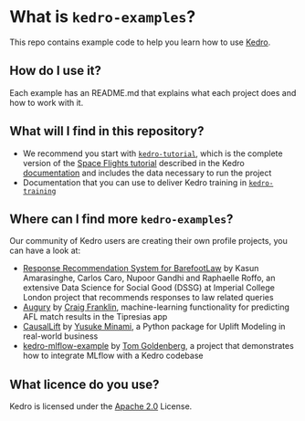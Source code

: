 # What is `kedro-examples`?

This repo contains example code to help you learn how to use [Kedro](https://github.com/quantumblacklabs/kedro).

## How do I use it?

Each example has an README.md that explains what each project does and how to work with it. 

## What will I find in this repository?

- We recommend you start with [`kedro-tutorial`](https://github.com/quantumblacklabs/kedro-examples/tree/master/kedro-tutorial), which is the complete version of the [Space Flights tutorial](https://kedro.readthedocs.io/en/latest/03_tutorial/02_tutorial_template.html) described in the Kedro [documentation](https://kedro.readthedocs.io) and includes the data necessary to run the project
- Documentation that you can use to deliver Kedro training in [`kedro-training`](https://github.com/quantumblacklabs/kedro-examples/tree/master/kedro-training)

## Where can I find more `kedro-examples`?

Our community of Kedro users are creating their own profile projects, you can have a look at: 
- [Response Recommendation System for BarefootLaw](https://github.com/dssg/barefoot-winnie-public) by Kasun Amarasinghe, Carlos Caro, Nupoor Gandhi and Raphaelle Roffo, an extensive Data Science for Social Good (DSSG) at Imperial College London project that recommends responses to law related queries
- [Augury](https://github.com/tipresias/augury) by [Craig Franklin](https://github.com/cfranklin11), machine-learning functionality for predicting AFL match results in the Tipresias app
- [CausalLift](https://github.com/Minyus/causallift) by [Yusuke Minami](https://github.com/Minyus), a Python package for Uplift Modeling in real-world business
- [kedro-mlflow-example](https://github.com/tgoldenberg/kedro-mlflow-example) by [Tom Goldenberg](https://github.com/tgoldenberg), a project that demonstrates how to integrate MLflow with a Kedro codebase

## What licence do you use?

Kedro is licensed under the [Apache 2.0](https://github.com/quantumblacklabs/kedro-example/blob/master/LICENSE.md) License.
